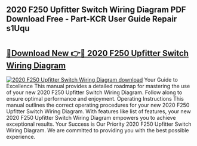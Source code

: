 ## 2020 F250 Upfitter Switch Wiring Diagram PDF Download Free - Part-KCR User Guide Repair s1Uqu

# <h2><a href="http://dft6m2.blite.top/?on=2020+F250+Upfitter+Switch+Wiring+Diagram">🔗Download New 👉🔴 2020 F250 Upfitter Switch Wiring Diagram</a></h2>

[![2020 F250 Upfitter Switch Wiring Diagram download](https://i.imgur.com/lujVjoI.png)](http://dft6m2.blite.top/?on=2020+F250+Upfitter+Switch+Wiring+Diagram)
Your Guide to Excellence This manual provides a detailed roadmap for mastering the use of your new 2020 F250 Upfitter Switch Wiring Diagram. Follow along to ensure optimal performance and enjoyment. Operating Instructions This manual outlines the correct operating procedures for your new 2020 F250 Upfitter Switch Wiring Diagram. With features like list of features, your new 2020 F250 Upfitter Switch Wiring Diagram empowers you to achieve exceptional results. Your Success is Our Priority 2020 F250 Upfitter Switch Wiring Diagram. We are committed to providing you with the best possible experience.
